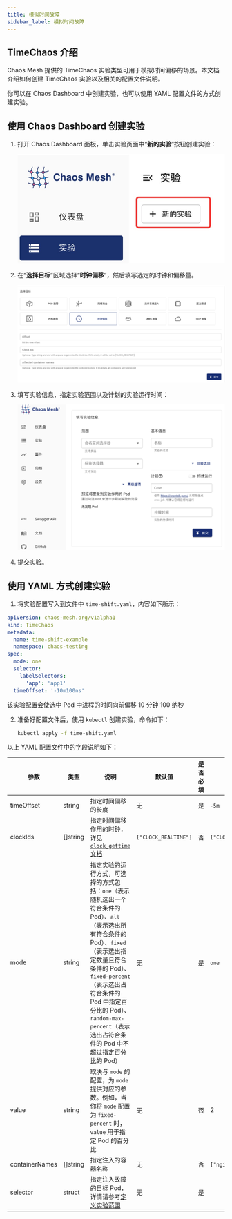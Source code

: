 ```yaml
---
title: 模拟时间故障
sidebar_label: 模拟时间故障
---
```


## TimeChaos 介绍

Chaos Mesh 提供的 TimeChaos 实验类型可用于模拟时间偏移的场景。本文档介绍如何创建 TimeChaos 实验以及相关的配置文件说明。

你可以在 Chaos Dashboard 中创建实验，也可以使用 YAML 配置文件的方式创建实验。

## 使用 Chaos Dashboard 创建实验

1. 打开 Chaos Dashboard 面板，单击实验页面中“**新的实验**”按钮创建实验：

   ![创建实验](./img/create-new-exp.jpeg)

2. 在“**选择目标**”区域选择“**时钟偏移**”，然后填写选定的时钟和偏移量。

   ![TimeChaos 实验](./img/timechaos-exp.png)

3. 填写实验信息，指定实验范围以及计划的实验运行时间：

   ![实验信息](./img/exp-info.png)

4. 提交实验。

## 使用 YAML 方式创建实验

1. 将实验配置写入到文件中 `time-shift.yaml`，内容如下所示：

```yaml
apiVersion: chaos-mesh.org/v1alpha1
kind: TimeChaos
metadata:
  name: time-shift-example
  namespace: chaos-testing
spec:
  mode: one
  selector:
    labelSelectors:
      'app': 'app1'
  timeOffset: '-10m100ns'
```

该实验配置会使选中 Pod 中进程的时间向前偏移 10 分钟 100 纳秒

2. 准备好配置文件后，使用 `kubectl` 创建实验，命令如下：

   ```bash
   kubectl apply -f time-shift.yaml
   ```

以上 YAML 配置文件中的字段说明如下：

| 参数           | 类型     | 说明                                                                                                                                                                                                                                                                                                       | 默认值               | 是否必填 | 示例                                   |
| -------------- | -------- | ---------------------------------------------------------------------------------------------------------------------------------------------------------------------------------------------------------------------------------------------------------------------------------------------------------- | -------------------- | -------- | -------------------------------------- |
| timeOffset     | string   | 指定时间偏移的长度                                                                                                                                                                                                                                                                                         | 无                   | 是       | `-5m`                                  |
| clockIds       | []string | 指定时间偏移作用的时钟，详见 [`clock_gettime` 文档](https://man7.org/linux/man-pages/man2/clock_gettime.2.html)                                                                                                                                                                                            | `["CLOCK_REALTIME"]` | 否       | `["CLOCK_REALTIME","CLOCK_MONOTONIC"]` |
| mode           | string   | 指定实验的运行方式，可选择的方式包括：`one`（表示随机选出一个符合条件的 Pod）、`all`（表示选出所有符合条件的 Pod）、`fixed`（表示选出指定数量且符合条件的 Pod）、`fixed-percent`（表示选出占符合条件的 Pod 中指定百分比的 Pod）、`random-max-percent`（表示选出占符合条件的 Pod 中不超过指定百分比的 Pod） | 无                   | 是       | `one`                                  |
| value          | string   | 取决与 `mode` 的配置，为 `mode` 提供对应的参数。例如，当你将 `mode` 配置为 `fixed-percent` 时，`value` 用于指定 Pod 的百分比                                                                                                                                                                               | 无                   | 否       | 2                                      |
| containerNames | []string | 指定注入的容器名称                                                                                                                                                                                                                                                                                         | 无                   | 否       | `["nginx"]`                            |
| selector       | struct   | 指定注入故障的目标 Pod，详情请参考[定义实验范围](./define-chaos-experiment-scope.md)                                                                                                                                                                                                                       | 无                   | 是       |                                        |
